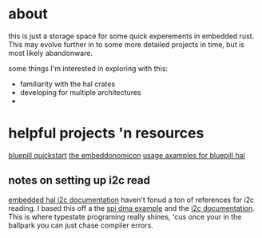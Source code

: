 # about
this is just a storage space for some quick experements in embedded rust. This may evolve further
in to some more detailed projects in time, but is most likely abandonware.

some things I'm interested in exploring with this:
* familiarity with the hal crates
* developing for multiple architectures
* 
# helpful projects 'n resources
[bluepill quickstart](https://github.com/TeXitoi/blue-pill-quickstart)
[the embeddonomicon](https://docs.rust-embedded.org/book/intro/index.html)
[usage axamples for bluepill hal](https://github.com/stm32-rs/stm32f1xx-hal/tree/v0.7.0/examples)

## notes on setting up i2c read
[embedded hal i2c documentation](https://docs.rs/embedded-hal/0.2.6/embedded_hal/blocking/i2c/index.html)
haven't fonud a ton of references for i2c reading. I based this off a the 
[spi dma example](https://github.com/stm32-rs/stm32f1xx-hal/blob/v0.7.0/examples/spi-dma.rs)
and the [i2c documentation](https://docs.rs/stm32f1xx-hal/latest/stm32f1xx_hal/i2c/index.html).
This is where typestate programing really shines, 'cus once your in the ballpark 
you can just chase compiler errors.

